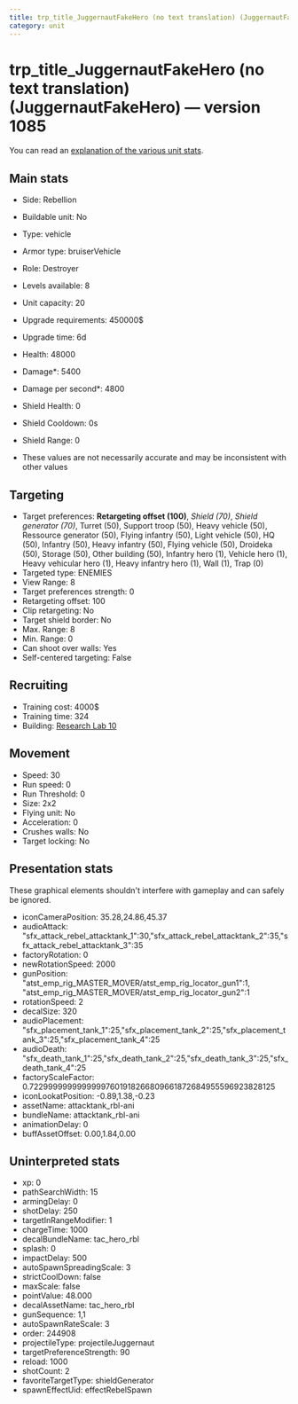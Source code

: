 ```yaml
---
title: trp_title_JuggernautFakeHero (no text translation) (JuggernautFakeHero)
category: unit
---
```


# trp_title_JuggernautFakeHero (no text translation) (JuggernautFakeHero) — version 1085

You can read an [explanation  of the various unit stats](unitexplained.md).

## Main stats

  * Side: Rebellion
  * Buildable unit: No
  * Type: vehicle
  * Armor type: bruiserVehicle
  * Role: Destroyer
  * Levels available: 8
  * Unit capacity: 20
  * Upgrade requirements: 450000$
  * Upgrade time: 6d
  * Health: 48000
  * Damage*: 5400
  * Damage per second*: 4800
  * Shield Health: 0
  * Shield Cooldown: 0s
  * Shield Range: 0

* These values are not necessarily accurate and may be inconsistent with other values

## Targeting

  * Target preferences: **Retargeting offset (100)**, _Shield (70)_, _Shield generator (70)_, Turret (50), Support troop (50), Heavy vehicle (50), Ressource generator (50), Flying infantry (50), Light vehicle (50), HQ (50), Infantry (50), Heavy infantry (50), Flying vehicle (50), Droideka (50), Storage (50), Other building (50), Infantry hero (1), Vehicle hero (1), Heavy vehicular hero (1), Heavy infantry hero (1), Wall (1), Trap (0)
  * Targeted type: ENEMIES
  * View Range: 8
  * Target preferences strength: 0
  * Retargeting offset: 100
  * Clip retargeting: No
  * Target shield border: No
  * Max. Range: 8
  * Min. Range: 0
  * Can shoot over walls: Yes
  * Self-centered targeting: False

## Recruiting

  * Training cost: 4000$
  * Training time: 324
  * Building: [Research Lab 10](rebelOffenseLab.html)

## Movement

  * Speed: 30
  * Run speed: 0
  * Run Threshold: 0
  * Size: 2x2
  * Flying unit: No
  * Acceleration: 0
  * Crushes walls: No
  * Target locking: No

## Presentation stats

These graphical elements shouldn't interfere with gameplay and can safely be ignored.

  * iconCameraPosition: 35.28,24.86,45.37
  * audioAttack: "sfx_attack_rebel_attacktank_1":30,"sfx_attack_rebel_attacktank_2":35,"sfx_attack_rebel_attacktank_3":35
  * factoryRotation: 0
  * newRotationSpeed: 2000
  * gunPosition: "atst_emp_rig_MASTER_MOVER/atst_emp_rig_locator_gun1":1, "atst_emp_rig_MASTER_MOVER/atst_emp_rig_locator_gun2":1
  * rotationSpeed: 2
  * decalSize: 320
  * audioPlacement: "sfx_placement_tank_1":25,"sfx_placement_tank_2":25,"sfx_placement_tank_3":25,"sfx_placement_tank_4":25
  * audioDeath: "sfx_death_tank_1":25,"sfx_death_tank_2":25,"sfx_death_tank_3":25,"sfx_death_tank_4":25
  * factoryScaleFactor: 0.72299999999999997601918266809661872684955596923828125
  * iconLookatPosition: -0.89,1.38,-0.23
  * assetName: attacktank_rbl-ani
  * bundleName: attacktank_rbl-ani
  * animationDelay: 0
  * buffAssetOffset: 0.00,1.84,0.00

## Uninterpreted stats

  * xp: 0
  * pathSearchWidth: 15
  * armingDelay: 0
  * shotDelay: 250
  * targetInRangeModifier: 1
  * chargeTime: 1000
  * decalBundleName: tac_hero_rbl
  * splash: 0
  * impactDelay: 500
  * autoSpawnSpreadingScale: 3
  * strictCoolDown: false
  * maxScale: false
  * pointValue: 48.000
  * decalAssetName: tac_hero_rbl
  * gunSequence: 1,1
  * autoSpawnRateScale: 3
  * order: 244908
  * projectileType: projectileJuggernaut
  * targetPreferenceStrength: 90
  * reload: 1000
  * shotCount: 2
  * favoriteTargetType: shieldGenerator
  * spawnEffectUid: effectRebelSpawn


